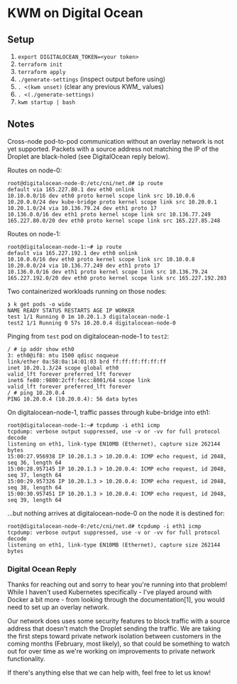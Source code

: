 # KWM on Digital Ocean

## Setup
1. `export DIGITALOCEAN_TOKEN=<your token>`
2. `terraform init`
3. `terraform apply`
4. `./generate-settings` (inspect output before using)
5. `. <(kwm unset)` (clear any previous KWM_ values)
6. `. <(./generate-settings)`
7. `kwm startup | bash`

## Notes
Cross-node pod-to-pod communication without an overlay network is not yet
supported. Packets with a source address not matching the IP of the Droplet
are black-holed (see DigitalOcean reply below).

Routes on node-0:
```
root@digitalocean-node-0:/etc/cni/net.d# ip route
default via 165.227.80.1 dev eth0 onlink
10.10.0.0/16 dev eth0 proto kernel scope link src 10.10.0.6
10.20.0.0/24 dev kube-bridge proto kernel scope link src 10.20.0.1
10.20.1.0/24 via 10.136.79.24 dev eth1 proto 17
10.136.0.0/16 dev eth1 proto kernel scope link src 10.136.77.249
165.227.80.0/20 dev eth0 proto kernel scope link src 165.227.85.248
```

Routes on node-1:
```
root@digitalocean-node-1:~# ip route
default via 165.227.192.1 dev eth0 onlink
10.10.0.0/16 dev eth0 proto kernel scope link src 10.10.0.8
10.20.0.0/24 via 10.136.77.249 dev eth1 proto 17
10.136.0.0/16 dev eth1 proto kernel scope link src 10.136.79.24
165.227.192.0/20 dev eth0 proto kernel scope link src 165.227.192.203
```

Two containerized workloads running on those nodes:
```
❯ k get pods -o wide
NAME READY STATUS RESTARTS AGE IP WORKER
test 1/1 Running 0 1m 10.20.1.3 digitalocean-node-1
test2 1/1 Running 0 57s 10.20.0.4 digitalocean-node-0
```

Pinging from `test` pod on digitalocean-node-1 to `test2`:
```
/ # ip addr show eth0
3: eth0@if8: mtu 1500 qdisc noqueue
link/ether 0a:58:0a:14:01:03 brd ff:ff:ff:ff:ff:ff
inet 10.20.1.3/24 scope global eth0
valid_lft forever preferred_lft forever
inet6 fe80::9800:2cff:fecc:8001/64 scope link
valid_lft forever preferred_lft forever
/ # ping 10.20.0.4
PING 10.20.0.4 (10.20.0.4): 56 data bytes
```

On digitalocean-node-1, traffic passes through kube-bridge into eth1:
```
root@digitalocean-node-1:~# tcpdump -i eth1 icmp
tcpdump: verbose output suppressed, use -v or -vv for full protocol decode
listening on eth1, link-type EN10MB (Ethernet), capture size 262144 bytes
15:00:27.956938 IP 10.20.1.3 > 10.20.0.4: ICMP echo request, id 2048, seq 36, length 64
15:00:28.957145 IP 10.20.1.3 > 10.20.0.4: ICMP echo request, id 2048, seq 37, length 64
15:00:29.957326 IP 10.20.1.3 > 10.20.0.4: ICMP echo request, id 2048, seq 38, length 64
15:00:30.957451 IP 10.20.1.3 > 10.20.0.4: ICMP echo request, id 2048, seq 39, length 64
```

...but nothing arrives at digitalocean-node-0 on the node it is destined for:
```
root@digitalocean-node-0:/etc/cni/net.d# tcpdump -i eth1 icmp
tcpdump: verbose output suppressed, use -v or -vv for full protocol decode
listening on eth1, link-type EN10MB (Ethernet), capture size 262144 bytes
```

### Digital Ocean Reply
Thanks for reaching out and sorry to hear you're running into that problem!
While I haven't used Kubernetes specifically - I've played around with Docker
a bit more - from looking through the documentation[1], you would need to set
up an overlay network.

Our network does uses some security features to block traffic with a source
address that doesn't match the Droplet sending the traffic. We are taking the
first steps toward private network isolation between customers in the coming
months (February, most likely), so that could be something to watch out for
over time as we're working on improvements to private network functionality.

If there's anything else that we can help with, feel free to let us know!
